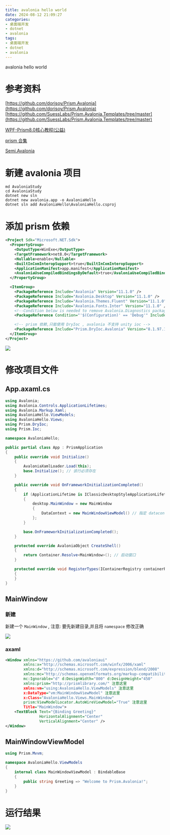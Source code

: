 ```yaml
---
title: avalonia hello world
date: 2024-08-12 21:09:27
categories:
- 桌面端开发
- dotnet
- avalonia
tags:
- 桌面端开发
- dotnet
- avalonia
---
```



avalonia hello world

<!-- more -->

# 参考资料

[https://github.com/dorisoy/Prism.Avalonia](https://github.com/dorisoy/Prism.Avalonia)
[https://github.com/SuessLabs/Prism.Avalonia.Templates/tree/master](https://github.com/SuessLabs/Prism.Avalonia.Templates/tree/master)

[WPF-Prism8.0核心教程(公益)](https://www.bilibili.com/video/BV1Ei4y1F7du)

[prism 合集](https://www.cnblogs.com/zh7791/category/1893907.html)

[Semi.Avalonia](https://github.com/irihitech/Semi.Avalonia/tree/main)

# 新建 avalonia 项目

```
md AvaloniaStudy
cd AvaloniaStudy
dotnet new sln
dotnet new avalonia.app -o AvaloniaHello
dotnet sln add AvaloniaHello\AvaloniaHello.csproj
```

# 添加 prism 依赖

```xml
<Project Sdk="Microsoft.NET.Sdk">
  <PropertyGroup>
    <OutputType>WinExe</OutputType>
    <TargetFramework>net8.0</TargetFramework>
    <Nullable>enable</Nullable>
    <BuiltInComInteropSupport>true</BuiltInComInteropSupport>
    <ApplicationManifest>app.manifest</ApplicationManifest>
    <AvaloniaUseCompiledBindingsByDefault>true</AvaloniaUseCompiledBindingsByDefault>
  </PropertyGroup>

  <ItemGroup>
    <PackageReference Include="Avalonia" Version="11.1.0" />
    <PackageReference Include="Avalonia.Desktop" Version="11.1.0" />
    <PackageReference Include="Avalonia.Themes.Fluent" Version="11.1.0" />
    <PackageReference Include="Avalonia.Fonts.Inter" Version="11.1.0" />
    <!--Condition below is needed to remove Avalonia.Diagnostics package from build output in Release configuration.-->
    <PackageReference Condition="'$(Configuration)' == 'Debug'" Include="Avalonia.Diagnostics" Version="11.1.0" />

    <!-- prism 依赖,只能使用 DryIoc , avalonia 不支持 unity ioc -->
    <PackageReference Include="Prism.DryIoc.Avalonia" Version="8.1.97.11073" />
  </ItemGroup>
</Project>
```

![](/images/2024-08-12_avalonia_hello_world/001.png)

# 修改项目文件

## App.axaml.cs
```csharp
using Avalonia;
using Avalonia.Controls.ApplicationLifetimes;
using Avalonia.Markup.Xaml;
using AvaloniaHello.ViewModels;
using AvaloniaHello.Views;
using Prism.DryIoc;
using Prism.Ioc;

namespace AvaloniaHello;

public partial class App : PrismApplication
{
    public override void Initialize()
    {
        AvaloniaXamlLoader.Load(this);
        base.Initialize(); // 该行必须存在
    }

    public override void OnFrameworkInitializationCompleted()
    {
        if (ApplicationLifetime is IClassicDesktopStyleApplicationLifetime desktop)
        {
            desktop.MainWindow = new MainWindow
            {
                DataContext = new MainWindowViewModel() // 指定 datacontext
            };
        }

        base.OnFrameworkInitializationCompleted();
    }

    protected override AvaloniaObject CreateShell()
    {
        return Container.Resolve<MainWindow>(); // 启动窗口
    }

    protected override void RegisterTypes(IContainerRegistry containerRegistry)
    {
    }
}
```

## MainWindow

### 新建
新建一个 `MainWindow` , 注意: 要先新建目录,并且将 `namespace` 修改正确

![](/images/2024-08-12_avalonia_hello_world/002.png)

### axaml
```xml
<Window xmlns="https://github.com/avaloniaui"
        xmlns:x="http://schemas.microsoft.com/winfx/2006/xaml"
        xmlns:d="http://schemas.microsoft.com/expression/blend/2008"
        xmlns:mc="http://schemas.openxmlformats.org/markup-compatibility/2006"
        mc:Ignorable="d" d:DesignWidth="800" d:DesignHeight="450"
		xmlns:prism="http://prismlibrary.com/" 注意这里
		xmlns:vm="using:AvaloniaHello.ViewModels" 注意这里
		x:DataType="vm:MainWindowViewModel" 注意这里
        x:Class="AvaloniaHello.Views.MainWindow"
		prism:ViewModelLocator.AutoWireViewModel="True" 注意这里
        Title="MainWindow">
	<TextBlock Text="{Binding Greeting}"
			   HorizontalAlignment="Center"
			   VerticalAlignment="Center" />
</Window>
```

## MainWindowViewModel
```csharp
using Prism.Mvvm;

namespace AvaloniaHello.ViewModels
{
    internal class MainWindowViewModel : BindableBase
    {
        public string Greeting => "Welcome to Prism.Avalonia!";
    }
}
```

# 运行结果
![](/images/2024-08-12_avalonia_hello_world/003.png)
